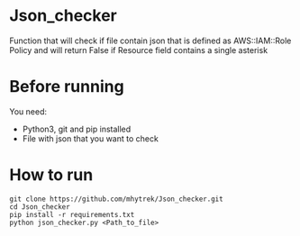 # Json_checker
Function that will check if file contain json that is defined as AWS::IAM::Role Policy and will return False if Resource field contains a single asterisk 

# Before running
You need:
- Python3, git and pip installed
- File with json that you want to check

# How to run
```
git clone https://github.com/mhytrek/Json_checker.git
cd Json_checker
pip install -r requirements.txt
python json_checker.py <Path_to_file>
```



